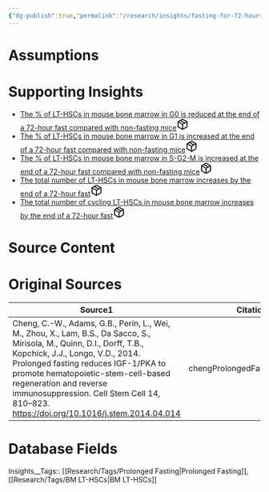 ```yaml
---
{"dg-publish":true,"permalink":"/research/insights/fasting-for-72-hours-induces-symmetric-self-renewal-of-lt-hs-cs-in-mouse-bone-marrow/"}
---
```


# Assumptions
<div><ul class="dataview list-view-ul"></ul></div>

# Supporting Insights
<div><ul class="dataview list-view-ul"><li><span><a data-tooltip-position="top" aria-label="Research/Insights/The % of LT-HSCs in mouse bone marrow in G0 is reduced at the end of a 72-hour fast compared with non-fasting mice.md" data-href="Research/Insights/The % of LT-HSCs in mouse bone marrow in G0 is reduced at the end of a 72-hour fast compared with non-fasting mice.md" href="Research/Insights/The % of LT-HSCs in mouse bone marrow in G0 is reduced at the end of a 72-hour fast compared with non-fasting mice.md" class="internal-link" target="_blank" rel="noopener" fileclass-name="Research Links">The % of LT-HSCs in mouse bone marrow in G0 is reduced at the end of a 72-hour fast compared with non-fasting mice</a><a class="metadata-menu fileclass-icon"><svg xmlns="http://www.w3.org/2000/svg" width="24" height="24" viewBox="0 0 24 24" fill="none" stroke="currentColor" stroke-width="2" stroke-linecap="round" stroke-linejoin="round" class="svg-icon lucide-package"><path d="m7.5 4.27 9 5.15"></path><path d="M21 8a2 2 0 0 0-1-1.73l-7-4a2 2 0 0 0-2 0l-7 4A2 2 0 0 0 3 8v8a2 2 0 0 0 1 1.73l7 4a2 2 0 0 0 2 0l7-4A2 2 0 0 0 21 16Z"></path><path d="m3.3 7 8.7 5 8.7-5"></path><path d="M12 22V12"></path></svg></a></span></li><li><span><a data-tooltip-position="top" aria-label="Research/Insights/The % of LT-HSCs in mouse bone marrow in G1 is increased at the end of a 72-hour fast compared with non-fasting mice.md" data-href="Research/Insights/The % of LT-HSCs in mouse bone marrow in G1 is increased at the end of a 72-hour fast compared with non-fasting mice.md" href="Research/Insights/The % of LT-HSCs in mouse bone marrow in G1 is increased at the end of a 72-hour fast compared with non-fasting mice.md" class="internal-link" target="_blank" rel="noopener" fileclass-name="Research Links">The % of LT-HSCs in mouse bone marrow in G1 is increased at the end of a 72-hour fast compared with non-fasting mice</a><a class="metadata-menu fileclass-icon"><svg xmlns="http://www.w3.org/2000/svg" width="24" height="24" viewBox="0 0 24 24" fill="none" stroke="currentColor" stroke-width="2" stroke-linecap="round" stroke-linejoin="round" class="svg-icon lucide-package"><path d="m7.5 4.27 9 5.15"></path><path d="M21 8a2 2 0 0 0-1-1.73l-7-4a2 2 0 0 0-2 0l-7 4A2 2 0 0 0 3 8v8a2 2 0 0 0 1 1.73l7 4a2 2 0 0 0 2 0l7-4A2 2 0 0 0 21 16Z"></path><path d="m3.3 7 8.7 5 8.7-5"></path><path d="M12 22V12"></path></svg></a></span></li><li><span><a data-tooltip-position="top" aria-label="Research/Insights/The % of LT-HSCs in mouse bone marrow in S-G2-M is increased at the end of a 72-hour fast compared with non-fasting mice.md" data-href="Research/Insights/The % of LT-HSCs in mouse bone marrow in S-G2-M is increased at the end of a 72-hour fast compared with non-fasting mice.md" href="Research/Insights/The % of LT-HSCs in mouse bone marrow in S-G2-M is increased at the end of a 72-hour fast compared with non-fasting mice.md" class="internal-link" target="_blank" rel="noopener" fileclass-name="Research Links">The % of LT-HSCs in mouse bone marrow in S-G2-M is increased at the end of a 72-hour fast compared with non-fasting mice</a><a class="metadata-menu fileclass-icon"><svg xmlns="http://www.w3.org/2000/svg" width="24" height="24" viewBox="0 0 24 24" fill="none" stroke="currentColor" stroke-width="2" stroke-linecap="round" stroke-linejoin="round" class="svg-icon lucide-package"><path d="m7.5 4.27 9 5.15"></path><path d="M21 8a2 2 0 0 0-1-1.73l-7-4a2 2 0 0 0-2 0l-7 4A2 2 0 0 0 3 8v8a2 2 0 0 0 1 1.73l7 4a2 2 0 0 0 2 0l7-4A2 2 0 0 0 21 16Z"></path><path d="m3.3 7 8.7 5 8.7-5"></path><path d="M12 22V12"></path></svg></a></span></li><li><span><a data-tooltip-position="top" aria-label="Research/Insights/The total number of LT-HSCs in mouse bone marrow increases by the end of a 72-hour fast.md" data-href="Research/Insights/The total number of LT-HSCs in mouse bone marrow increases by the end of a 72-hour fast.md" href="Research/Insights/The total number of LT-HSCs in mouse bone marrow increases by the end of a 72-hour fast.md" class="internal-link" target="_blank" rel="noopener" fileclass-name="Research Links">The total number of LT-HSCs in mouse bone marrow increases by the end of a 72-hour fast</a><a class="metadata-menu fileclass-icon"><svg xmlns="http://www.w3.org/2000/svg" width="24" height="24" viewBox="0 0 24 24" fill="none" stroke="currentColor" stroke-width="2" stroke-linecap="round" stroke-linejoin="round" class="svg-icon lucide-package"><path d="m7.5 4.27 9 5.15"></path><path d="M21 8a2 2 0 0 0-1-1.73l-7-4a2 2 0 0 0-2 0l-7 4A2 2 0 0 0 3 8v8a2 2 0 0 0 1 1.73l7 4a2 2 0 0 0 2 0l7-4A2 2 0 0 0 21 16Z"></path><path d="m3.3 7 8.7 5 8.7-5"></path><path d="M12 22V12"></path></svg></a></span></li><li><span><a data-tooltip-position="top" aria-label="Research/Insights/The total number of cycling LT-HSCs in mouse bone marrow increases by the end of a 72-hour fast.md" data-href="Research/Insights/The total number of cycling LT-HSCs in mouse bone marrow increases by the end of a 72-hour fast.md" href="Research/Insights/The total number of cycling LT-HSCs in mouse bone marrow increases by the end of a 72-hour fast.md" class="internal-link" target="_blank" rel="noopener" fileclass-name="Research Links">The total number of cycling LT-HSCs in mouse bone marrow increases by the end of a 72-hour fast</a><a class="metadata-menu fileclass-icon"><svg xmlns="http://www.w3.org/2000/svg" width="24" height="24" viewBox="0 0 24 24" fill="none" stroke="currentColor" stroke-width="2" stroke-linecap="round" stroke-linejoin="round" class="svg-icon lucide-package"><path d="m7.5 4.27 9 5.15"></path><path d="M21 8a2 2 0 0 0-1-1.73l-7-4a2 2 0 0 0-2 0l-7 4A2 2 0 0 0 3 8v8a2 2 0 0 0 1 1.73l7 4a2 2 0 0 0 2 0l7-4A2 2 0 0 0 21 16Z"></path><path d="m3.3 7 8.7 5 8.7-5"></path><path d="M12 22V12"></path></svg></a></span></li></ul></div>

# Source Content
<div><ul class="dataview list-view-ul"></ul></div>

# Original Sources
<div><table class="dataview table-view-table"><thead class="table-view-thead"><tr class="table-view-tr-header"><th class="table-view-th"><span>Source</span><span class="dataview small-text">1</span></th><th class="table-view-th"><span>Citation Key</span></th></tr></thead><tbody class="table-view-tbody"><tr><td><span>Cheng, C.-W., Adams, G.B., Perin, L., Wei, M., Zhou, X., Lam, B.S., Da Sacco, S., Mirisola, M., Quinn, D.I., Dorff, T.B., Kopchick, J.J., Longo, V.D., 2014. Prolonged fasting reduces IGF-1/PKA to promote hematopoietic-stem-cell-based regeneration and reverse immunosuppression. Cell Stem Cell 14, 810–823. <a rel="noopener" class="external-link" href="https://doi.org/10.1016/j.stem.2014.04.014" target="_blank">https://doi.org/10.1016/j.stem.2014.04.014</a></span></td><td><span>chengProlongedFastingReduces2014</span></td></tr></tbody></table></div>

# Database Fields
Insights__Tags:: [[Research/Tags/Prolonged Fasting\|Prolonged Fasting]], [[Research/Tags/BM LT-HSCs\|BM LT-HSCs]]